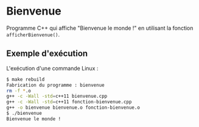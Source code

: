 # Bienvenue
Programme C++ qui affiche "Bienvenue le monde !" en utilisant la fonction `afficherBienvenue()`.

## Exemple d'exécution

L'exécution d'une commande Linux :

```sh
$ make rebuild
Fabrication du programme : bienvenue
rm -f *.o
g++ -c -Wall -std=c++11 bienvenue.cpp
g++ -c -Wall -std=c++11 fonction-bienvenue.cpp
g++ -o bienvenue bienvenue.o fonction-bienvenue.o
$ ./bienvenue
Bienvenue le monde !
